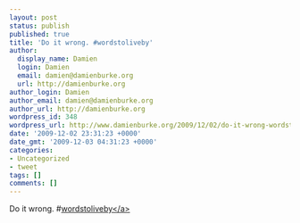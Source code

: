 ```yaml
---
layout: post
status: publish
published: true
title: 'Do it wrong. #wordstoliveby'
author:
  display_name: Damien
  login: Damien
  email: damien@damienburke.org
  url: http://damienburke.org
author_login: Damien
author_email: damien@damienburke.org
author_url: http://damienburke.org
wordpress_id: 348
wordpress_url: http://www.damienburke.org/2009/12/02/do-it-wrong-wordstoliveby-3/
date: '2009-12-02 23:31:23 +0000'
date_gmt: '2009-12-03 04:31:23 +0000'
categories:
- Uncategorized
- tweet
tags: []
comments: []
---
```

<p>Do it wrong. #<a href="http:&#47;&#47;search.twitter.com&#47;search?q=%23wordstoliveby" class="aktt_hashtag">wordstoliveby<&#47;a></p>
